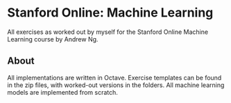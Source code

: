 # Stanford Online: Machine Learning

All exercises as worked out by myself for the Stanford Online Machine Learning course by Andrew Ng.

## About

All implementations are written in Octave. Exercise templates can be found in the
zip files, with worked-out versions in the folders. All machine learning models are implemented from scratch.
